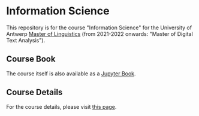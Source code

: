 # Information Science

This repository is for the course "Information Science" for the University of Antwerp [Master of Linguistics](https://www.uantwerpen.be/en/study/programmes/all-programmes/digital-text-analysis/) (from 2021-2022 onwards: "Master of Digital Text Analysis").

## Course Book

The course itself is also available as a [Jupyter Book](https://tomdeneire.github.io/InformationScience).

## Course Details

For the course details, please visit [this page](https://tomdeneire.github.io/InformationScience/coursedetails.html).